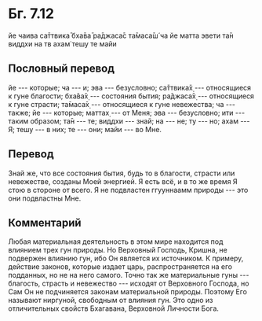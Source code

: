 # Бг. 7.12

йе чаива са̄ттвика̄ бха̄ва̄ ра̄джаса̄с та̄маса̄ш́ ча йе матта эвети та̄н виддхи на
тв ахам̇ тешу те майи

## Пословный перевод

йе --- которые; ча --- и; эва --- безусловно; са̄ттвика̄х̣ --- относящиеся
к гуне благости; бха̄ва̄х̣ --- состояния бытия; ра̄джаса̄х̣ --- относящиеся к
гуне страсти; та̄маса̄х̣ --- относящиеся к гуне невежества; ча --- также;
йе --- которые; маттах̣ --- от Меня; эва --- безусловно; ити --- таким
образом; та̄н --- те; виддхи --- знай; на --- не; ту --- но; ахам --- Я;
тешу --- в них; те --- они; майи --- во Мне.

## Перевод

Знай же, что все состояния бытия, будь то в благости, страсти или
невежестве, созданы Моей энергией. Я есть всё, и в то же время Я стою в
стороне от всего. Я не подвластен ггууннаамм природы --- это они
подвластны Мне.

## Комментарий

Любая материальная деятельность в этом мире находится под влиянием трех
гун природы. Но Верховный Господь, Кришна, не подвержен влиянию гун, ибо
Он является их источником. К примеру, действие законов, которые издает
царь, распространяется на его подданных, но не на него самого. Точно так
же материальные гуны --- благость, страсть и невежество --- исходят от
Верховного Господа, но Сам Он не подчиняется законам материальной
природы. Поэтому Его называют ниргуной, свободным от влияния гун. Это
одно из отличительных свойств Бхагавана, Верховной Личности Бога.
